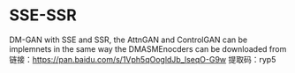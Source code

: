 # SSE-SSR
DM-GAN with SSE and SSR, the AttnGAN and ControlGAN can be implemnets in the same way
the DMASMEnocders can be downloaded from 链接：https://pan.baidu.com/s/1Vph5qOogldJb_lseqO-G9w 
提取码：ryp5
